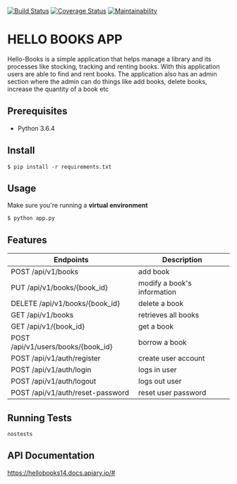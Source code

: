 [![Build Status](https://travis-ci.org/Nerldy/hello_books_REST_API.svg?branch=master)](https://travis-ci.org/Nerldy/hello_books_REST_API)
[![Coverage Status](https://coveralls.io/repos/github/Nerldy/hello_books_REST_API/badge.svg?branch=master)](https://coveralls.io/github/Nerldy/hello_books_REST_API?branch=master)
[![Maintainability](https://api.codeclimate.com/v1/badges/87e75c4187bfa5f7212f/maintainability)](https://codeclimate.com/github/Nerldy/hello_books_REST_API/maintainability)

# HELLO BOOKS APP
Hello-Books is a simple application that helps manage a library and its processes like stocking, tracking and renting books. With this application users are able to find and rent books. The application also has an admin section where the admin can do things like add books, delete books, increase the quantity of a book etc

## Prerequisites

- Python 3.6.4

## Install

`$ pip install -r requirements.txt `


## Usage

Make sure you're running a **virtual environment**

`$ python app.py`

## Features

| Endpoints                          	| Description                 	|
|------------------------------------	|-----------------------------	|
| POST /api/v1/books                 	| add book                    	|
| PUT /api/v1/books/{book_id}        	| modify a book's information 	|
| DELETE /api/v1/books/{book_id}     	| delete a book               	|
| GET /api/v1/books                  	| retrieves all books         	|
| GET /api/v1/{book_id}              	| get a book                  	|
| POST /api/v1/users/books/{book_id} 	| borrow a book               	|
| POST /api/v1/auth/register         	| create user account         	|
| POST /api/v1/auth/login            	| logs in user                	|
| POST /api/v1/auth/logout           	| logs out user               	|
| POST /api/v1/auth/reset-password   	| reset user password         	|


## Running Tests

`nostests`

## API Documentation

https://hellobooks14.docs.apiary.io/#
